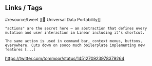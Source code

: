 ## Links / Tags
#resource/tweet [[📝 Universal Data Portability]]

```
"actions" are the secret here – an abstraction that defines every mutation and user interaction in Linear including it's shortcut.

The same action is used in command bar, context menus, buttons, everywhere. Cuts down on soooo much boilerplate implementing new features [...]
```

https://twitter.com/tommoor/status/1451270923978379264